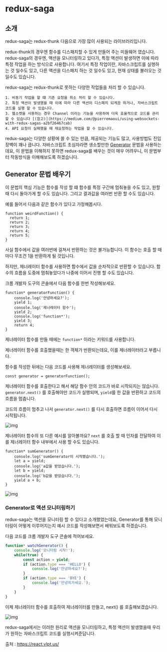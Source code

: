 # redux-saga

## 소개

redux-saga는 redux-thunk 다음으로 가장 많이 사용되는 라이브러리입니다.

redux-thunk의 경우엔 함수를 디스패치할 수 있게 만들어 주는 미들웨어 였습니다. redux-saga의 경우엔, 액션을 모니터링하고 있다가, 특정 액션이 발생하면 이에 따라 특정 작업을 하는 방식으로 사용합니다. 여기서 특정 작업이란, 자바스크립트를 실행하는 것 일수도 있고, 다른 액션을 디스패치 하는 것 일수도 있고, 현재 상태를 불러오는 것 일수도 있습니다.

redux-saga는 redux-thunk로 못하는 다양한 작업들을 처리 할 수 있습니다. 

	1. 비동기 작업을 할 떄 기존 요청을 취소 처리 할 수 있습니다.
 	2. 특정 액션이 발생했을 때 이에 따라 다른 액션이 디스패치 되게끔 하거나, 자바스크립트 코드를 실행 할 수 있습니다.
 	3. 웹소켓을 사용하는 경우 Channel 이라는 기능을 사용하여 더욱 효율적으로 코드를 관리 할 수 있습니다 [(참고)](https://medium.com/@pierremaoui/using-websockets-with-redux-sagas-a2bf26467cab)
	4. API 요청이 실패했을 때 재요청하는 작업을 할 수 있습니다.

redux-saga는 다양한 상황에 쓸 수 있는 만큼, 제공되는 기능도 많고, 사용방법도 진입장벽이 꽤나 큽니다. 자바스크립트 초심자라면 생소할만한 [Generator](https://developer.mozilla.org/ko/docs/Web/JavaScript/Reference/Global_Objects/Generator) 문법을 사용하는데요, 이 문법을 이해하지 못하면 redux-saga를 배우는 것이 매우 어려우니, 이 문법부터 작동방식을 이해해보도록 하겠습니다.

## Generator 문법 배우기

이 문법의 핵심 기능은 함수를 작성 할 떄 함수를 특정 구간에 멈춰놓을 수도 있고, 원할 때 다시 돌아가게 할 수도 있습니다. 그리고 결과값을 여러번 반환 할 수도 있습니다.

예를 들어서 다음과 같은 함수가 있다고 가정해봅시다.

~~~react
function weirdFunction() {
  return 1;
  return 2;
  return 3;
  return 4;
  return 5;
}
~~~

사실 함수에서 값을 여러번에 걸쳐서 반환하는 것은 불가능합니다. 이 함수는 호출 할 때마다 무조건 1을 반환하게 될 것입니다.

하지만, 제너레이터 함수를 사용하면 함수에서 값을 순차적으로 반환할 수 있습니다. 함수의 흐름을 도중에 멈춰놓았다가 나중에 이어서 진행 할 수도 있습니다.

크롬 개발자 도구의 콘솔에서 다음 함수를 한번 작성해보세요.

~~~react
function* generatorFunction() {
    console.log('안녕하세요?');
    yield 1;
    console.log('제너레이터 함수');
    yield 2;
    console.log('function*');
    yield 3;
    return 4;
}
~~~

제너레이터 함수를 만들 때에는 `function*` 이라는 키워드를 사용합니다.

제너레이터 함수를 호출했을때는 한 객체가 반환되는데요, 이를 제너레이터라고 부릅니다.

함수를 작성한 뒤에는 다음 코드를 사용해 제너레이터를 생성해보세요.

~~~ react
const generator = generatorFunction();
~~~

제너레이터 함수를 호출한다고 해서 해당 함수 안의 코드가 바로 시작되지는 않습니다. `generator.next()` 를 호출해야만 코드가 실행되며, `yield`를 한 값을 반환하고 코드의 흐름을 멈춥니다.

코드의 흐름이 멈추고 나서 `generator.next()` 를 다시 호출하면 흐름이 이어서 다시 시작됩니다.

![img](https://i.imgur.com/wkAaazv.gif)

제너레이터 함수의 또 다른 예시를 알아볼까요? `next` 를 호출 할 때 인자를 전달하여 이를 제너레이터 함수 내부에서 사용 할 수도 있습니다.

~~~ 
function* sumGenerator() {
    console.log('sumGenerator이 시작됐습니다.');
    let a = yield;
    console.log('a값을 받았습니다.');
    let b = yield;
    console.log('b값을 받았습니다.');
    yield a + b;
}
~~~

![img](https://i.imgur.com/ruuoSJN.gif)

### Generator로 액션 모니터링하기

redux-saga는 액션을 모니터링 할 수 있다고 소개했었는데요, Generator를 통해 모니터링이 어떻게 이루어지는지 예시 코드를 작성해보면서 배워보도록 하겠습니다.

다음 코드를 크롬 개발자 도구 콘솔에 적어보세요.

```javascript
function* watchGenerator() {
    console.log('모니터링 시작!');
    while(true) {
        const action = yield;
        if (action.type === 'HELLO') {
            console.log('안녕하세요?');
        }
        if (action.type === 'BYE') {
            console.log('안녕히가세요.');
        }
    }
}
```

이제 제너레이터 함수를 호출하여 제너레이터를 만들고, next() 를 호출해보겠습니다.

![img](https://i.imgur.com/DHHeDXA.gif)

redux-saga에서는 이러한 원리로 액션을 모니터링하고, 특정 액션이 발생했을때 우리가 원하는 자바스크립트 코드를 실행시켜준답니다.

출처 : https://react.vlpt.us/